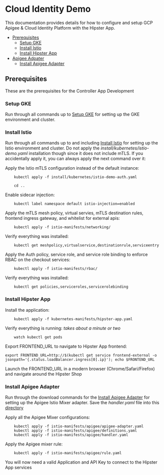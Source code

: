 # Cloud Identity Demo
This documentation provides details for how to configure and setup GCP Apigee & Cloud Identity Platform with the Hipster App.

* [Prerequisites](#prereqs)
  * [Setup GKE](#setup_gke)
  * [Install Istio](#install_istio)
  * [Install Hipster App](#install_hipster_app)
* [Apigee Adpater](#apigee_adpater)
  * [Install Apigee Adapter](#install_apigee_adapter)


## <a name="prereqs">Prerequisites</a>
These are the prerequisites for the Controller App Development


### <a name="setup_gke">Setup GKE</a>
Run through all commands up to [Setup GKE](../README.md#setup-gke) for setting up the GKE environment and cluster.


### <a name="install_istio">Install Istio</a>
Run through all commands up to and including [Install Istio](../README.md#install-istio) for setting up the Istio environment and cluster. Do not apply the *install/kubernetes/istio-demo.yaml* installation though since it does not include mTLS. If you accidentally apply it, you can always apply the next command over it:

Apply the Istio mTLS configuration instead of the default instance:

		kubectl apply -f install/kubernetes/istio-demo-auth.yaml

		cd ..

Enable sidecar injection:

		kubectl label namespace default istio-injection=enabled

Apply the mTLS mesh policy, virtual servies, mTLS destination rules, frontend ingress gateway, and whitelist for external apis:

		kubectl apply -f istio-manifests/networking/

Verify everything was installed:

		kubectl get meshpolicy,virtualservice,destinationrule,serviceentry

Apply the Auth policy, service role, and service role binding to enforce RBAC on the checkout services:

		kubectl apply -f istio-manifests/rbac/

Verify everything was installed:

		kubectl get policies,serviceroles,servicerolebinding


### <a name="install_hipster_app">Install Hipster App</a>
Install the application:

		kubectl apply -f kubernetes-manifests/hipster-app.yaml

Verify everything is running:
_takes about a minute or two_

		watch kubectl get pods

Export FRONTEND_URL to navigate to Hipster App frontend:

	export FRONTEND_URL=http://$(kubectl get service frontend-external -o jsonpath='{.status.loadBalancer.ingress[0].ip}'); echo $FRONTEND_URL

Launch the FRONTEND_URL in a modern browser (Chrome/Safari/Firefox) and navigate around the Hipster Shop


### <a name="install_apigee_adapter">Install Apigee Adapter</a>
Run through the download commands for the [Install Apigee Adapter](../README.md#install-apigee-adapter) for setting up the Apigee Istio Mixer adapter. Save the *handler.yaml* file into this [directory](../istio-manifests/apigee/)

Apply all the Apigee Mixer configurations:

		kubectl apply -f istio-manifests/apigee/apigee-adapter.yaml
		kubectl apply -f istio-manifests/apigee/definitions.yaml
		kubectl apply -f istio-manifests/apigee/handler.yaml

Apply the Apigee mixer rule:

		kubectl apply -f istio-manifests/apigee/rule.yaml

You will now need a valid Application and API Key to connect to the Hipster App services

